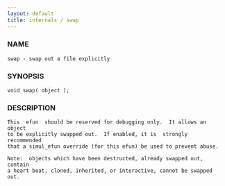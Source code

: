 ```yaml
---
layout: default
title: internals / swap
---
```






### NAME
    swap - swap out a file explicitly


### SYNOPSIS
    void swap( object );


### DESCRIPTION
    This  efun  should be reserved for debugging only.  It allows an object
    to be explicitly swapped out.  If enabled, it is  strongly  recommended
    that a simul_efun override (for this efun) be used to prevent abuse.

    Note:  objects which have been destructed, already swapped out, contain
    a heart beat, cloned, inherited, or interactive, cannot be swapped out.



